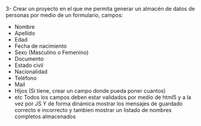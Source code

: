 3- Crear un proyecto en el que me permita generar un almacén de datos de personas por medio de un formulario, campos:
- Nombre
- Apellido
- Edad
- Fecha de nacimiento
- Sexo (Masculino o Femenino)
- Documento
- Estado civil
- Nacionalidad
- Teléfono
- Mail
- Hijos (Si tiene, crear un campo donde pueda poner cuantos)
- etc
Todos los campos deben estar validados por medio de html5 y a la vez por JS Y de forma dinámica mostrar los mensajes de guardado correcto e incorrecto y tambien mostrar un listado de nombres completos  almacenados

